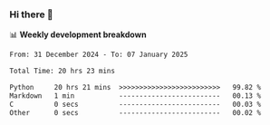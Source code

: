 ### Hi there 👋

<!--
**rajaahdjey/rajaahdjey** is a ✨ _special_ ✨ repository because its `README.md` (this file) appears on your GitHub profile.

Here are some ideas to get you started:

- 🔭 I’m currently working on ...
- 🌱 I’m currently learning ...
- 👯 I’m looking to collaborate on ...
- 🤔 I’m looking for help with ...
- 💬 Ask me about ...
- 📫 How to reach me: ...
- 😄 Pronouns: ...
- ⚡ Fun fact: ...
-->

📊 **Weekly development breakdown**
<!--START_SECTION:waka-->

```txt
From: 31 December 2024 - To: 07 January 2025

Total Time: 20 hrs 23 mins

Python     20 hrs 21 mins  >>>>>>>>>>>>>>>>>>>>>>>>>   99.82 %
Markdown   1 min           -------------------------   00.13 %
C          0 secs          -------------------------   00.03 %
Other      0 secs          -------------------------   00.02 %
```

<!--END_SECTION:waka-->
